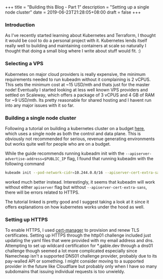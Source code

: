 +++
title = "Building this Blog - Part 1"
description = "Setting up a single node cluster"
date = 2019-06-23T21:28:05+08:00
draft = false
+++

### Introduction
As I've recently started learning about Kubernetes and Terraform, I thought it would
be cool to do a personal project with it. Kubernetes lends itself really well to building
and maintaining containers at scale so naturally I thought that doing a small blog where I
write about stuff would fit. :)

### Selecting a VPS
Kubernetes on major cloud providers is really expensive, the minimum requirements needed to run
kubeadm without it complaining is 2 vCPUS. This sets the minimum cost at ~15 USD/mth and thats
just for the master node! Eventually I started looking at less well known VPS providers
and settled on Scaleway, which offers a package of 3 vCPUS and 4 GB of RAM for ~9 USD/mth. Its
pretty reasonable for shared hosting and I havent run into any major issues with it so far.

### Building a single node cluster
Following a tutorial on building a kubernetes cluster on a budget 
[here](https://itsilesia.com/kubernetes-for-poor-how-to-run-your-cluster-and-not-go-bankrupt/),
which uses a single node as both the control and data plane. This is obviously not recommended for serious,
revenue generating environments but works quite well for people who are on a budget.

While the guide recommends running kubeadm init with the `--apiserver-advertise-address=$PUBLIC_IP` flag,
I found that running kubeadm with the following command
```bash
kubeadm init --pod-network-cidr=10.244.0.0/16 --apiserver-cert-extra-sans=$PUBLIC_IP
```
worked much better instead. Interestingly, it seems that kubeadm will work without either `apiserver`
flag but without `--apiserver-cert-extra-sans`, there will be errors related to HTTPS.

The tutorial linked is pretty good and I suggest taking a look at it since it offers explanations
on how kubernetes works under the hood as well.

### Setting up HTTPS

To enable HTTPS, I used [cert-manager](https://github.com/jetstack/cert-manager) to provision and renew TLS
certificates. Setting up HTTPS through the http01 challenge included just updating the yaml files that were 
provided with my email address and dns. Attempting to set up wildcard certification for *.gable.dev through
a dns01 challenge though seemed a lot more complicated especially since Namecheap isn't a supported DNS01
challenge provider, probably due to its pay-walled API or something. I might consider moving to a supported
provider in the future like Cloudflare but probably only when I have so many subdomains that issuing individual
requests is too unwieldy.

